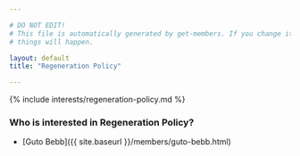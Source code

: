 ```yaml
---

# DO NOT EDIT!
# This file is automatically generated by get-members. If you change it, bad
# things will happen.

layout: default
title: "Regeneration Policy"

---
```


{% include interests/regeneration-policy.md %}

### Who is interested in Regeneration Policy?


* [Guto Bebb]({{ site.baseurl }}/members/guto-bebb.html)
